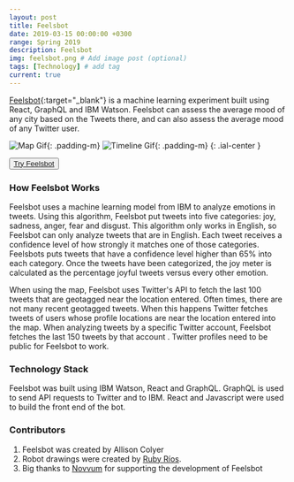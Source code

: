 ```yaml
---
layout: post
title: Feelsbot
date: 2019-03-15 00:00:00 +0300
range: Spring 2019
description: Feelsbot
img: feelsbot.png # Add image post (optional)
tags: [Technology] # add tag
current: true
---
```


[Feelsbot](https://www.feelsbot.me/){:target="\_blank"} is a machine learning experiment built using React, GraphQL and IBM Watson. Feelsbot can assess the average mood of any city based on the Tweets there, and can also assess the average mood of any Twitter user.

 ![Map Gif]({{site.baseurl}}/assets/img/map.gif){: .padding-m}
![Timeline Gif]({{site.baseurl}}/assets/img/timeline.gif){: .padding-m}
{: .ial-center  }

<button class="button">[Try Feelsbot](https://www.feelsbot.me/)</button>

### How Feelsbot Works

Feelsbot uses a machine learning model from IBM to analyze emotions in
tweets. Using this algorithm, Feelsbot put tweets into five categories:
joy, sadness, anger, fear and disgust. This algorithm only works in
English, so Feelsbot can only analyze tweets that are in English. Each
tweet receives a confidence level of how strongly it matches one of
those categories. Feelsbots puts tweets that have a confidence level
higher than 65% into each category. Once the tweets have been
categorized, the joy meter is calculated as the percentage joyful tweets
versus every other emotion.

When using the map, Feelsbot uses Twitter's API to fetch the last 100
tweets that are geotagged near the location entered. Often times, there
are not many recent geotagged tweets. When this happens Twitter fetches
tweets of users whose profile locations are near the location entered
into the map. When analyzing tweets by a specific Twitter account,
Feelsbot fetches the last 150 tweets by that account . Twitter profiles
need to be public for Feelsbot to work.

### Technology Stack

Feelsbot was built using IBM Watson, React and GraphQL. GraphQL is used to send API requests to Twitter and to IBM. React and Javascript were used to build the front end of the bot.

### Contributors

1. Feelsbot was created by Allison Colyer
2. Robot drawings were created by [Ruby Ríos](https://www.rubyrios.com).
3. Big thanks to [Novvum](https://www.novvum.io) for supporting the development of Feelsbot



